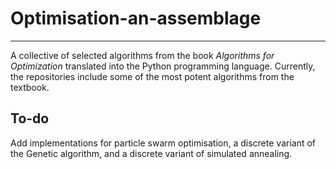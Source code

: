 # Optimisation-an-assemblage
------------------------------
A collective of selected algorithms from the book *Algorithms for Optimization* translated into the Python programming language. Currently, the repositories include some of the most potent algorithms from the textbook.

## To-do
Add implementations for particle swarm optimisation, a discrete variant of the Genetic algorithm, and a discrete variant of simulated annealing.
